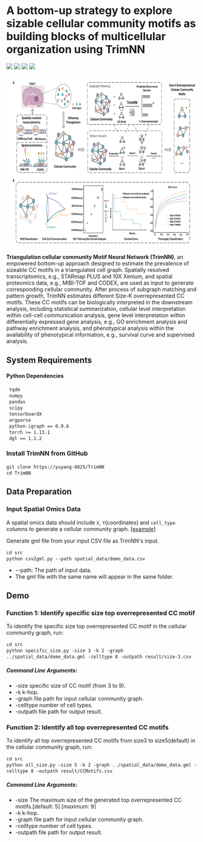 # A bottom-up strategy to explore sizable cellular community motifs as building blocks of multicellular organization using TrimNN
<img src="https://img.shields.io/badge/TrimNN-v0.0.1-blue"> <img src="https://img.shields.io/badge/Platform-Linux-blue"> <img src="https://img.shields.io/badge/Language-python3-blue"> <img src="https://img.shields.io/badge/License-MIT-blue">

<p align="center">
  <img height="450" width="750" src="https://github.com/yuyang-0825/TrimNN/blob/main/figure/Figure.png"/>
</p>

**Triangulation cellular community Motif Neural Network (TrimNN)**, an empowered bottom-up approach designed to estimate the prevalence of sizeable CC motifs in a triangulated cell graph. Spatially resolved transcriptomics, e.g., STARmap PLUS and 10X Xenium, and spatial proteomics data, e.g., MIBI-TOF and CODEX, are used as input to generate corresponding cellular community. After process of subgraph matching and pattern growth, TrimNN estimates different Size-K overrepresented CC motifs. These CC motifs can be biologically interpreted in the downstream analysis, including statistical summarization, cellular level interpretation within cell-cell communication analysis, gene level interpretation within differentially expressed gene analysis, e.g., GO enrichment analysis and pathway enrichment analysis, and phenotypical analysis within the availability of phenotypical information, e.g., survival curve and supervised analysis. 


## System Requirements
#### Python Dependencies
``` 
 tqdm
 numpy
 pandas
 scipy
 tensorboardX
 argparse
 python-igraph == 0.9.6
 torch >= 1.13.1
 dgl == 1.1.2
```

### Install TrimNN from GitHub
```
git clone https://yuyang-0825/TrimNN
cd TrimNN
```
## Data Preparation

### Input Spatial Omics Data
A spatial omics data should include ```X```, ```Y```(coordinates) and ```cell_type```  columns to generate a cellular community graph. [[example]](https://github.com/yuyang-0825/TrimNN/blob/main/spatial_data/demo_data.csv)

Generate gml file from your input CSV file as TrimNN's input.
```
cd src 
python csv2gml.py --path spatial_data/demo_data.csv
```
* --path: The path of input data.
* The gml file with the same name will appear in the same folder.

 
## Demo

### Function 1: Identify specific size top overrepresented CC motif
To identify the specific size top overrepresented CC motif in the cellular community graph, run:
```
cd src
python specific_size.py -size 3 -k 2 -graph ../spatial_data/demo_data.gml -celltype 8 -outpath result/size-3.csv
```
##### Command Line Arguments:
*	-size specific size of CC motif (from 3 to 9).
*	-k k-hop.
*	-graph  file path for input cellular community graph.
*	-celltype number of cell types.
*	-outpath file path for output result.

### Function 2: Identify all top overrepresented CC motifs
To identify all top overrepresented CC motifs from size3 to size5(default) in the cellular community graph, run:
```
cd src
python all_size.py -size 5 -k 2 -graph ../spatial_data/demo_data.gml -celltype 8 -outpath result/CCMotifs.csv
```
##### Command Line Arguments:
*	-size The maximum size of the generated top overrepresented CC motifs.[default: 5] [maximum: 9]
*	-k k-hop.
*	-graph  file path for input cellular community graph.
*	-celltype number of cell types.
*	-outpath file path for output result.
